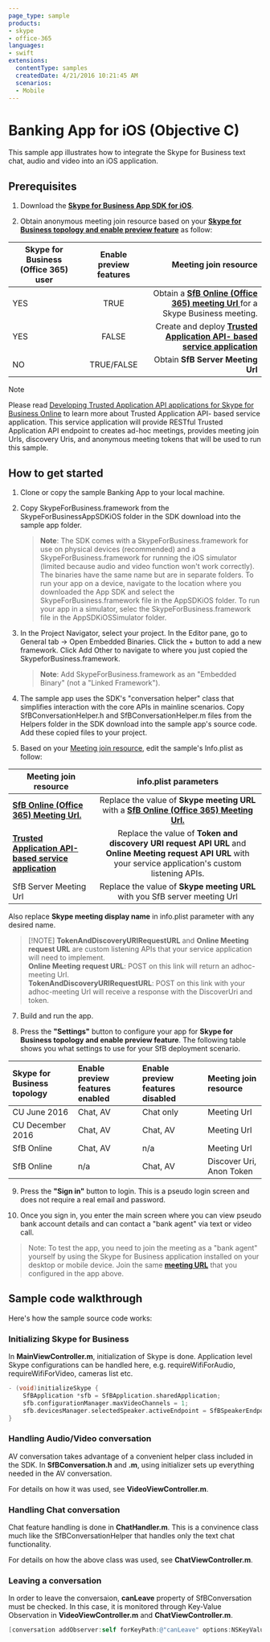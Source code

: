 ```yaml
---
page_type: sample
products:
- skype
- office-365
languages:
- swift
extensions:
  contentType: samples
  createdDate: 4/21/2016 10:21:45 AM
  scenarios:
  - Mobile
---
```

# Banking App for iOS (Objective C)

This sample app illustrates how to integrate the Skype for Business text chat, audio and video into an iOS application.

## Prerequisites

1. Download the [**Skype for Business App SDK for iOS**](https://www.microsoft.com/en-us/download/confirmation.aspx?id=51962). 

2. Obtain anonymous meeting join resource based on your [**Skype for Business topology and enable preview feature**](https://msdn.microsoft.com/en-us/skype/trusted-application-api/docs/anonymousmeetingjoin) as follow:
    
| Skype for Business (Office 365) user        | Enable preview features           | Meeting join resource  |
| ------------- |:-------------:| -----:|
| YES     | TRUE | Obtain a **[SfB Online (Office 365) meeting Url ](https://msdn.microsoft.com/en-us/skype/appsdk/getmeetingurl)** for a Skype Business meeting.|
| YES     | FALSE  |   Create and deploy **[Trusted Application API- based service application](https://msdn.microsoft.com/en-us/skype/trusted-application-api/docs/overview)** |   |
| NO | TRUE/FALSE    |    Obtain **SfB Server Meeting Url**  |

    
>[!NOTE]
Please read [Developing Trusted Application API applications for Skype for Business Online](https://msdn.microsoft.com/en-us/skype/trusted-application-api/docs/developingapplicationsforsfbonline) to learn more about Trusted Application API- based service application.
This service application will provide RESTful Trusted Application API endpoint to creates ad-hoc meetings, provides meeting join Urls, discovery Uris, and anonymous meeting tokens that will be used to run this sample.

## How to get started

1. Clone or copy the sample Banking App to your local machine.

2. Copy SkypeForBusiness.framework from the SkypeForBusinessAppSDKiOS folder in the SDK download into the sample app folder. 

   > **Note**: The SDK comes with a SkypeForBusiness.framework for use on physical devices (recommended) and a SkypeForBusiness.framework for running the iOS simulator (limited because audio and video function won't work correctly). The binaries have the same name but are in separate folders. To run your app on a device, navigate to the location where you downloaded the App SDK and select the SkypeForBusiness.framework file in the AppSDKiOS folder. To run your app in a simulator, selec the SkypeForBusiness.framework file in the AppSDKiOSSimulator folder.

3. In the Project Navigator, select your project. In the Editor pane, go to General tab -> Open Embedded Binaries.  Click the + button to add a new framework. Click Add Other to navigate to where you just copied the SkypeforBusiness.framework.

   > **Note**: Add SkypeForBusiness.framework as an "Embedded Binary" (not a "Linked Framework").

4. The sample app uses the SDK's "conversation helper" class that simplifies interaction with the core APIs in mainline scenarios. Copy SfBConversationHelper.h and SfBConversationHelper.m files from the Helpers folder in the SDK download into the sample app's source code.  Add these copied files to your project.

5. Based on your [Meeting join resource](##Prerequisites), edit the sample's Info.plist as follow: 

| Meeting join resource       |  info.plist parameters  |
| ------------- |:-------------:|
| [**SfB Online (Office 365) Meeting Url.**](https://msdn.microsoft.com/en-us/skype/appsdk/getmeetingurl)    | Replace the value of __Skype meeting URL__  with a [**SfB Online (Office 365) Meeting Url.**](https://msdn.microsoft.com/en-us/skype/appsdk/getmeetingurl)
| [**Trusted Application API- based service application**](https://msdn.microsoft.com/en-us/skype/trusted-application-api/docs/overview)    | Replace the value of __Token and discovery URI request API URL__ and __Online Meeting request API URL__ with your service application's custom listening APIs. 
| SfB Server Meeting Url |    Replace the value of __Skype meeting URL__  with you SfB server meeting Url  |

Also replace __Skype meeting display name__ in info.plist parameter with any desired name.

>[!NOTE] __TokenAndDiscoveryURIRequestURL__  and __Online Meeting request URL__ are custom listening APIs that your service application will need to implement. 
<br>__Online Meeting request URL__: POST on this link will return an adhoc-meeting Url.
</br>__TokenAndDiscoveryURIRequestURL__: POST on this link with your adhoc-meeting Url will receive a response with the DiscoverUri and token.

7. Build and run the app.

8. Press the **"Settings"** button to configure your app for **Skype for Business topology and enable preview feature**. The following table shows you what settings to use for your SfB deployment scenario.

|Skype for Business topology|Enable preview features enabled|Enable preview features disabled|Meeting join resource|
|:----|:----|:----|:----|
|CU June 2016|Chat, AV|Chat only|Meeting Url|
|CU December 2016|Chat, AV| Chat, AV|Meeting Url|
|SfB Online|Chat, AV|n/a|Meeting Url|
|SfB Online|n/a|Chat, AV|Discover Uri, Anon Token|

9. Press the **"Sign in"** button to login.  This is a pseudo login screen and does not require a real email and password. 

10. Once you sign in, you enter the main screen where you can view pseudo bank account details and can contact a "bank agent" via text or video call.

   > Note: To test the app, you need to join the meeting as a "bank agent" yourself by using the Skype for Business application installed on your desktop or mobile device. Join the same [**meeting URL**](https://msdn.microsoft.com/en-us/skype/appsdk/getmeetingurl) that you configured in the app above.

## Sample code walkthrough

Here's how the sample source code works:

### Initializing Skype for Business
In **MainViewController.m**, initialization of Skype is done. Application level Skype configurations can be handled here, e.g.  requireWifiForAudio, requireWifiForVideo, cameras list etc.

```objective-c
- (void)initializeSkype {
    SfBApplication *sfb = SfBApplication.sharedApplication;
    sfb.configurationManager.maxVideoChannels = 1;
    sfb.devicesManager.selectedSpeaker.activeEndpoint = SfBSpeakerEndpointLoudspeaker;   
}
```

### Handling Audio/Video conversation  
AV conversation takes advantage of a convenient helper class included in the SDK.
In **SfBConversation.h** and **.m**, using initializer sets up everything needed in the AV conversation.

For details on how it was used, see **VideoViewController.m**.
 
### Handling Chat conversation
Chat feature handling is done in **ChatHandler.m**. This is a convinence class much like the SfBConversationHelper that handles only the text chat functionality.

For details on how the above class was used, see **ChatViewController.m**. 

### Leaving a conversation
In order to leave the conversaion, __canLeave__ property of SfBConversation must be checked. In this case, it is monitored through Key-Value Observation in **VideoViewController.m** and **ChatViewController.m**.

```objective-c
[conversation addObserver:self forKeyPath:@"canLeave" options:NSKeyValueObservingOptionInitial | NSKeyValueObservingOptionNew context:nil];
```

